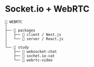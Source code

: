 # Socket.io + WebRTC

```
📁 WEBRTC
│
├── 📁 packages
│   ├── 📁 client / Nest.js
│   └── 📁 server / React.js
│
└── 📁 study
    ├── 📁 websocket-chat
    ├── 📁 sochet.io-cat
    └── 📁 webrtc-video
```

